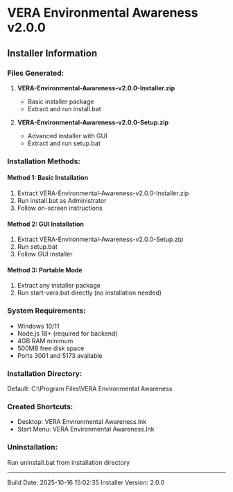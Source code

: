 ﻿# VERA Environmental Awareness v2.0.0
## Installer Information

### Files Generated:
1. **VERA-Environmental-Awareness-v2.0.0-Installer.zip**
   - Basic installer package
   - Extract and run install.bat

2. **VERA-Environmental-Awareness-v2.0.0-Setup.zip**
   - Advanced installer with GUI
   - Extract and run setup.bat

### Installation Methods:

#### Method 1: Basic Installation
1. Extract VERA-Environmental-Awareness-v2.0.0-Installer.zip
2. Run install.bat as Administrator
3. Follow on-screen instructions

#### Method 2: GUI Installation
1. Extract VERA-Environmental-Awareness-v2.0.0-Setup.zip
2. Run setup.bat
3. Follow GUI installer

#### Method 3: Portable Mode
1. Extract any installer package
2. Run start-vera.bat directly (no installation needed)

### System Requirements:
- Windows 10/11
- Node.js 18+ (required for backend)
- 4GB RAM minimum
- 500MB free disk space
- Ports 3001 and 5173 available

### Installation Directory:
Default: C:\Program Files\VERA Environmental Awareness

### Created Shortcuts:
- Desktop: VERA Environmental Awareness.lnk
- Start Menu: VERA Environmental Awareness.lnk

### Uninstallation:
Run uninstall.bat from installation directory

---
Build Date: 2025-10-16 15:02:35
Installer Version: 2.0.0
